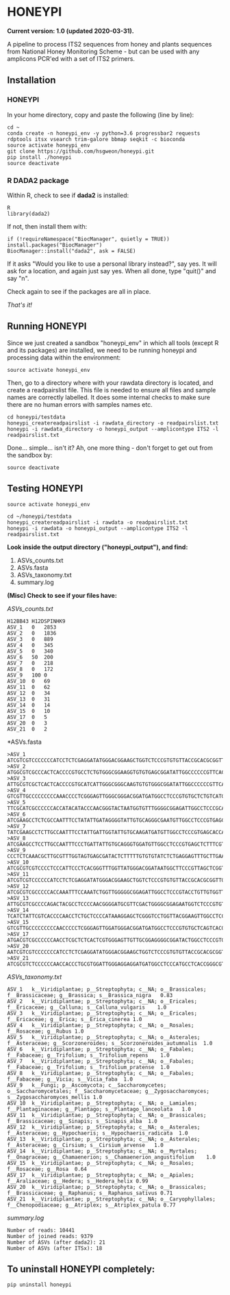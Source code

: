 # HONEYPI

**Current version: 1.0 (updated 2020-03-31).**

A pipeline to process ITS2 sequences from honey and plants sequences from National Honey Monitoring Scheme - but can be used with any amplicons PCR'ed with a set of ITS2 primers.


## Installation

### HONEYPI

In your home directory, copy and paste the following (line by line):

```
cd ~
conda create -n honeypi_env -y python=3.6 progressbar2 requests rdptools itsx vsearch trim-galore bbmap seqkit -c bioconda
source activate honeypi_env
git clone https://github.com/hsgweon/honeypi.git
pip install ./honeypi
source deactivate
```

### R DADA2 package

Within R, check to see if **dada2** is installed:

```
R
library(dada2)
```

If not, then install them with:

```
if (!requireNamespace("BiocManager", quietly = TRUE)) install.packages("BiocManager")
BiocManager::install("dada2", ask = FALSE)
```
If it asks "Would you like to use a personal library instead?", say yes. It will ask for a location, and again just say yes.
When all done, type "quit()" and say "n".

Check again to see if the packages are all in place.




*That's it!*


## Running HONEYPI

Since we just created a sandbox "honeypi_env" in which all tools (except R and its packages) are installed, we need to be running honeypi and processing data within the environment:

```
source activate honeypi_env
```

Then, go to a directory where with your rawdata directory is located, and create a readpairslist file. This file is needed to ensure all files and sample names are correctly labelled. It does some internal checks to make sure there are no human errors with samples names etc. 

```
cd honeypi/testdata
honeypi_createreadpairslist -i rawdata_directory -o readpairslist.txt
honeypi -i rawdata_directory -o honeypi_output --amplicontype ITS2 -l readpairslist.txt
```

Done... simple... isn't it? Ah, one more thing - don't forget to get out from the sandbox by:

```
source deactivate
```


## Testing HONEYPI

```
source activate honeypi_env

cd ~/honeypi/testdata
honeypi_createreadpairslist -i rawdata -o readpairslist.txt
honeypi -i rawdata -o honeypi_output --amplicontype ITS2 -l readpairslist.txt
```

**Look inside the output directory ("honeypi_output"), and find:**

1. ASVs_counts.txt
2. ASVs.fasta
3. ASVs_taxonomy.txt
4. summary.log


**(Misc) Check to see if your files have:**


*ASVs_counts.txt*

```
H12BB43	H12DSPINHK9
ASV_1	0	2853
ASV_2	0	1836
ASV_3	0	889
ASV_4	0	345
ASV_5	0	340
ASV_6	50	200
ASV_7	0	218
ASV_8	0	172
ASV_9	100	0
ASV_10	0	69
ASV_11	0	62
ASV_12	0	34
ASV_13	0	31
ASV_14	0	14
ASV_15	0	10
ASV_17	0	5
ASV_20	0	3
ASV_21	0	2
```

*ASVs.fasta

```
>ASV_1
ATCGTCGTCCCCCCCATCCTCTCGAGGATATGGGACGGAAGCTGGTCTCCCGTGTGTTACCGCACGCGGTTGGCCAAAATCCGAGCTAAGGGCGCCAGGAGCGTCTCGACATGCGGTGGTGAATTCAAGCCTCGTAATATCGTCGGTCGTTCCGGTCCAAAAGCTCTCGATGACCCAAAGTCCTCA
>ASV_2
ATGGCGTCGCCCACTCACCCCGTGCCTCTGTGGGCGGAAGGTGTGTGAGCGGATATTGGCCCCCCGTTCACGTTCGTGCTCGGTCGGTCTAAAAGGAAAGTCCCCAACGACGGACATCACGGCGAGTGGTGGTTGCCAGACCGTCCCGACGCGTCGTGCATGCTGTTCTTTGTCGTTGGCCGGCTCATCGACCCCCGAGTACCGTCAGGTACTCGGTACCTCGA
>ASV_3
ATTGCGTCGCTCACTCACCCCGTGCATCATTGGGCGGGCAAGTGTGTGGGCGGATATTGGCCCCCCGTTCACATTTGTGCTCGGTCGGCCTAAAAAGAAGGTCCTTGATGACGGACATCACAACAAGTGGTGGTTGCTAAACCGTCGCGCCATGTTGTGCATTATACTCCGTCGTCGGTTGCCTCATTGACCCTTAAGTGCCATTGAACTTGGTACCTCAA
>ASV_4
GTCGTTGCCCCCCCCCAAACCCCTCGGGAGTTGGGCGGGACGGATGATGGCCTCCCGTGTGCTCTGTCATGCGGTTGGCATAAAAACAAGTCCTCGGCGACTAACGCCACGACAATCGGTGGTTGTCAAACCTCTGTTGCCTATCGTGTGCGCGTGTCGAGCGAGGGCTCAACAAACCATGTTGCATCGATTCGTCGATGCTTTCA
>ASV_5
TTCGCATCGCCCCCCACCATACATACCCAACGGGTACTAATGGTGTTTGGGGCGGAGATTGGCCTCCCGCACCTCTGATGCGGTTGGCCTAAAAATGAGTCCCCTTCAGCGGACACACGACTAGTGGTGGTTGAACAGACCCTCGTCCTTATCGTGTGTCGTGAGCTGCAAGGGAAACCCTCACCAAAGACCCTATTGCATTGTTTTTTGGACAATGCTTCGA
>ASV_6
ATCGAAGCCTCTCGCCAATTTCCTATATTGATAGGGGTATTGTGCAGGGCGAATGTTGGCCTCCCGTGAGCTTTATTGCCTCATGGTTGGTTGAAAATCGAGACCTTGGTAGGGTGTGCCATGATAGGTGGTGGCTGTGTTACGCACGAGACCAAGTAAGTCATGTGCTGCTCTATTGAATTTAGGCCTCTTTTACCCACATGCGTTTCGAAACGCTCGTG
>ASV_7
TATCGAAGCCTCTTGCCAATTTCCTATTGATTGGTATTGTGCAAGATGATGTTGGCCTCCCGTGAGCACCATCGCCTCATGGTTGGTTGAAAATCGAGACCTTGGTAGAGTGTGCCATGATAAATGGTGCATGTGTTAAGCACGAGACCAAACAATCATGTGCTGCTCTATTGAATTTAGCCTCTTTTACCCACATGCGTGTCTAAACGCTCGTG
>ASV_8
ATCGAAGCCTCCTTGCCAATTTCCCTGATTATTGTGCAGGGTGGATGTTGGCCTCCCGTGAGCTCTTTCGTCTCATGGTTGGTTGAAAATTGAGACCTTGGTAGGGTGTGCCATGATAGATGGTGGTTGTGTGACCCACGAGACCAATCATGCGCTGCTCTATTGAATTTGGCCTCCTTTACCCATATGCGTTTCCAAACGCTCGTG
>ASV_9
CCCTCTCAAACGCTTGCGTTTGGTAGTGAGCGATACTCTTTTTGTGTGTATCTCTGAGGAGTTTGCTTGAAAGTGGGAGGCCATAGGCGGAGCCTAGCTTGAGCGTGTGGTGGAGGAACTGTGCCGAGAGGTGCAGGGCCGCGCTGCAACGCCTGGCCACGAAAACGAAGTCGTATTAGGTTTTACCGACTCGGCGAAGGAAGTAGTGGACGGGGGGAAAAGAGCGGAGCTCTCTTTTTTGTTTTGTTTGTTGATGATACGACGAGCAAGAGCAGCAGAGCCTGGCTTGAGAGAATTCACAAA
>ASV_10
ATCGCGTCGTCCCCTCCCATTCCCTCACGGGTTTGGTTATGGGACGGATAATGGCTTCCCGTTAGCTCGGTTAGCCCAAAAAGGATCCCTCATCGACGGATGTCACAACCAGTGGTGGTTGAAAGATCATTGGTGCTGTTGTGCTTCACCCTGTCGCTTGCTAGGGCATCGTCATAAACTAACGGCGTGTAATGCGCCTTCGA
>ASV_11
ATCGTCGTCCCCCCATCCTCTCGAGGATATGGGACGGAAGCTGGTCTCCCGTGTGTTACCGCACGCGGTTGGCCAAAATCCGAGCTAAGGACGTTTTGGAGCGTCTCGACATGCGGTGGTGAATTGTAACCTCGTCATATTGTCGGTCGTTCCGGTTCAAAAGCTCTTGATGACCCAAAGTCCTCA
>ASV_12
ATCGCGTCGCCCCCACCAAATTTCCAAATCTGGTTGGGGGCGGAGATTGGCCTCCCGTACCTGTTGTGGTTGGCCTAAAAAGGAGTCCCCTTCGGTGGACACACGACTAGTGGTGGTTGAACAGACCCTCGTCTTTATTGTGTGTCATGAGCTGCTAGGGAGCCCTCATCAAAGACCCTTTGTATCGTTTTCGGACGGTGCTTCGA
>ASV_13
ATTGCGTCGCCCCAGACTACGCCTCCCCAACGGGGATGCGTTCGACTGGGGCGGAGAATGGTCTCCCGTGTCGTCGGCGTGGTTGGCCTAAAAAGGAGTCCCCTTCGGCGGACGCACGGCTAGTGGTGGTTGTTAAGGCCTTCGTATCGAGCCGTGTGTCGTTAGCCGCAAGGGAAGCACTCTTTAAAGACCCCAATGTGTCGTCTCGTGACGACGCTTCGA
>ASV_14
TCATCTATTCGTCACCCCAACCTCTGCTCCCCATAAAGGAGCTCGGGTCCTGGTTACGGAAGTTGGCCTCCCGTGGTCTCGAAGCGCGGCTGGCCTAAAATTGAGCATCGGGTTGGTGATCTCCGAGGCACGCGGTGGTTGTTCATTCTTACCTCGTGATGTTGCCCCGGGGCATCTTCCACAAGAAGCTCCACGACCCTAGATACATATCG
>ASV_15
GTCGTTGCCCCCCCCCAACCCCCTCGGGAGTTGGATGGGACGGATGATGGCCTCCCGTGTGCTCAGTCACGCGGTTGGCATAAATACCAAGTCCTCGGCGACCAACGCCACGACAATCGGTGGTTGTCAAACCTCGGTTTCCTGTCGTGCGCGCGTGTTGATCGAGTGCTTTCTTAAACAATGCGTGTCGATCCGTCGATGCTTACA
>ASV_17
ATGACGTCGCCCCCCAACCTCGCTCTCACTCGTGGGAGTTGTTGCGGAGGGGCGGATACTGGCCTCCCGTGCCTCATCGTATGGTTGGCCCAAATGTGAGTCCTTGGCGACGGACGTCACGACAAGTGGTGGTTGTAAAAAGCCCTCTTCTCCTGTCGTGCGGTGGCGCGTCGCCAGCAAGAACTCTCGTGACCCTGTTGTGCCGTTGTCAACGCGCACTCCGA
>ASV_20
AATCGTCGTCCCCCCCATCCTCTCGAGGATATGGGACGGAAGCTGGTCTCCCGTGTGTTACCGCACGCGGTTGGCCAAAATCCGAGCTAAGGATGCCAGGAGCGTCTTGACATGCGGTGGTGAATTCAATCTCCTCGTCATATCGTCGGTCGTTCCGGTCCAAAAGCTCTCGATGACCCAAAGTCCTCA
>ASV_21
ATCGCGTCTCCCCCCAACCACCCTGCGTGGATTGGGAGGAGGATGATGGCCTCCCATGCCTCACCGGGCGTGGATGGCCTAAATAAGGAGCCCCCGGTTACGAAGTGCCGCGGCGATTGGTGGAATACAAGGCCTAGCCTAGGACGAAATCGAAGTCGCGCACATCGTAGCTCTTGAGGACTCGCAGGACCCTAACTTGTTTGCCCCTAGGGGCGGCAAAACCG
```

*ASVs_taxonomy.txt*

```
ASV_1	k__Viridiplantae; p__Streptophyta; c__NA; o__Brassicales; f__Brassicaceae; g__Brassica; s__Brassica_nigra	0.83
ASV_2	k__Viridiplantae; p__Streptophyta; c__NA; o__Ericales; f__Ericaceae; g__Calluna; s__Calluna_vulgaris	1.0
ASV_3	k__Viridiplantae; p__Streptophyta; c__NA; o__Ericales; f__Ericaceae; g__Erica; s__Erica_cinerea	1.0
ASV_4	k__Viridiplantae; p__Streptophyta; c__NA; o__Rosales; f__Rosaceae; g__Rubus	1.0
ASV_5	k__Viridiplantae; p__Streptophyta; c__NA; o__Asterales; f__Asteraceae; g__Scorzoneroides; s__Scorzoneroides_autumnalis	1.0
ASV_6	k__Viridiplantae; p__Streptophyta; c__NA; o__Fabales; f__Fabaceae; g__Trifolium; s__Trifolium_repens	1.0
ASV_7	k__Viridiplantae; p__Streptophyta; c__NA; o__Fabales; f__Fabaceae; g__Trifolium; s__Trifolium_pratense	1.0
ASV_8	k__Viridiplantae; p__Streptophyta; c__NA; o__Fabales; f__Fabaceae; g__Vicia; s__Vicia_faba	1.0
ASV_9	k__Fungi; p__Ascomycota; c__Saccharomycetes; o__Saccharomycetales; f__Saccharomycetaceae; g__Zygosaccharomyces; s__Zygosaccharomyces_mellis	1.0
ASV_10	k__Viridiplantae; p__Streptophyta; c__NA; o__Lamiales; f__Plantaginaceae; g__Plantago; s__Plantago_lanceolata	1.0
ASV_11	k__Viridiplantae; p__Streptophyta; c__NA; o__Brassicales; f__Brassicaceae; g__Sinapis; s__Sinapis_alba	1.0
ASV_12	k__Viridiplantae; p__Streptophyta; c__NA; o__Asterales; f__Asteraceae; g__Hypochaeris; s__Hypochaeris_radicata	1.0
ASV_13	k__Viridiplantae; p__Streptophyta; c__NA; o__Asterales; f__Asteraceae; g__Cirsium; s__Cirsium_arvense	1.0
ASV_14	k__Viridiplantae; p__Streptophyta; c__NA; o__Myrtales; f__Onagraceae; g__Chamaenerion; s__Chamaenerion_angustifolium	1.0
ASV_15	k__Viridiplantae; p__Streptophyta; c__NA; o__Rosales; f__Rosaceae; g__Rosa	0.64
ASV_17	k__Viridiplantae; p__Streptophyta; c__NA; o__Apiales; f__Araliaceae; g__Hedera; s__Hedera_helix	0.99
ASV_20	k__Viridiplantae; p__Streptophyta; c__NA; o__Brassicales; f__Brassicaceae; g__Raphanus; s__Raphanus_sativus	0.71
ASV_21	k__Viridiplantae; p__Streptophyta; c__NA; o__Caryophyllales; f__Chenopodiaceae; g__Atriplex; s__Atriplex_patula	0.77
```

*summary.log*

```
Number of reads: 10441
Number of joined reads: 9379
Number of ASVs (after dada2): 21
Number of ASVs (after ITSx): 18
```



## To uninstall HONEYPI completely:

```
pip uninstall honeypi
```
